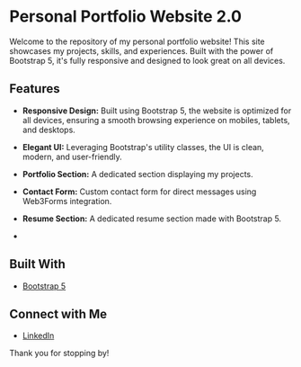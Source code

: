 # Personal Portfolio Website 2.0

Welcome to the repository of my personal portfolio website! This site showcases my projects, skills, and experiences. Built with the power of Bootstrap 5, it's fully responsive and designed to look great on all devices.

## Features

- **Responsive Design:** Built using Bootstrap 5, the website is optimized for all devices, ensuring a smooth browsing experience on mobiles, tablets, and desktops.
  
- **Elegant UI:** Leveraging Bootstrap's utility classes, the UI is clean, modern, and user-friendly.

- **Portfolio Section:** A dedicated section displaying my projects.

- **Contact Form:** Custom contact form for direct messages using Web3Forms integration.

- **Resume Section:** A dedicated resume section made with Bootstrap 5.
- 
## Built With

- [Bootstrap 5](https://getbootstrap.com/)

## Connect with Me

- [LinkedIn](https://www.linkedin.com/in/arthur-duboks/)

Thank you for stopping by!
